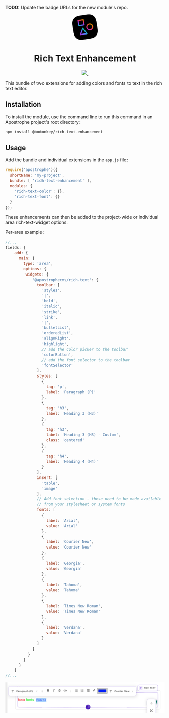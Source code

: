 **TODO:** Update the badge URLs for the new module's repo.

<div align="center">
  <img src="https://raw.githubusercontent.com/apostrophecms/apostrophe/main/logo.svg" alt="ApostropheCMS logo" width="80" height="80">

  <h1>Rich Text Enhancement</h1>
  <p>
    <a aria-label="Apostrophe logo" href="https://v3.docs.apostrophecms.org">
      <img src="https://img.shields.io/badge/MADE%20FOR%20Apostrophe%203-000000.svg?style=for-the-badge&logo=Apostrophe&labelColor=6516dd">
    </a>
    <a aria-label="License" href="https://github.com/apostrophecms/module-template/blob/main/LICENSE.md">
      <img alt="" src="https://img.shields.io/static/v1?style=for-the-badge&labelColor=000000&label=License&message=MIT&color=3DA639">
    </a>
  </p>
</div>

This bundle of two extensions for adding colors and fonts to text in the rich text editor.

## Installation

To install the module, use the command line to run this command in an Apostrophe project's root directory:

``` bash
npm install @bodonkey/rich-text-enhancement
```

## Usage

Add the bundle and individual extensions in the `app.js` file:

```javascript
require('apostrophe')({
  shortName: 'my-project',
  bundle: [ 'rich-text-enhancement' ],
  modules: {
    'rich-text-color': {},
    'rich-text-font': {}
  }
});
```

These enhancements can then be added to the project-wide or individual area rich-text-widget options.

Per-area example:
``` javascript
//...
fields: {
    add: {
      main: {
        type: 'area',
        options: {
         widgets: {
            '@apostrophecms/rich-text': {
              toolbar: [
                'styles',
                '|',
                'bold',
                'italic',
                'strike',
                'link',
                '|',
                'bulletList',
                'orderedList',
                'alignRight',
                'highlight',
                // add the color picker to the toolbar
                'colorButton',
                // add the font selector to the toolbar 
                'fontSelector'
              ],
              styles: [
                {
                  tag: 'p',
                  label: 'Paragraph (P)'
                },
                {
                  tag: 'h3',
                  label: 'Heading 3 (H3)'
                },
                {
                  tag: 'h3',
                  label: 'Heading 3 (H3) - Custom',
                  class: 'centered'
                },
                {
                  tag: 'h4',
                  label: 'Heading 4 (H4)'
                }
              ],
              insert: [
                'table',
                'image'
              ],
              // Add font selection - these need to be made available 
              // from your stylesheet or system fonts
              fonts: [
                {
                  label: 'Arial',
                  value: 'Arial'
                },
                {
                  label: 'Courier New',
                  value: 'Courier New'
                },
                {
                  label: 'Georgia',
                  value: 'Georgia'
                },
                {
                  label: 'Tahoma',
                  value: 'Tahoma'
                },
                {
                  label: 'Times New Roman',
                  value: 'Times New Roman'
                },
                {
                  label: 'Verdana',
                  value: 'Verdana'
                }
              ]
            }
          }
        }
      }
    }
//...
```

![Screenshot of the two new enhancements added to the Rich Text Widget toolbar.](./images/screenshot.png)